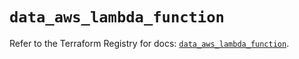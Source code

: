 # `data_aws_lambda_function`

Refer to the Terraform Registry for docs: [`data_aws_lambda_function`](https://registry.terraform.io/providers/hashicorp/aws/4.54.0/docs/data-sources/lambda_function).
